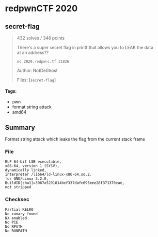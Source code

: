 # redpwnCTF 2020
## secret-flag

> 432 solves / 348 points
>
> There's a super secret flag in printf that allows you to LEAK the data at an address??
>
> `nc 2020.redpwnc.tf 31826`
>
> Author: NotDeGhost
>
> Files: [`secret-flag`]

#### Tags:
- pwn
- format string attack
- amd64

## Summary

Format string attack which leaks the flag from the current stack frame

### File
```
ELF 64-bit LSB executable,
x86-64, version 1 (SYSV),
dynamically linked,
interpreter /lib64/ld-linux-x86-64.so.2,
for GNU/Linux 3.2.0,
BuildID[sha1]=3067a5291814bef337dafc695eee28f371370eae,
not stripped
```

### Checksec
```
Partial RELRO
No canary found
NX enabled
No PIE
No RPATH
No RUNPATH
```
